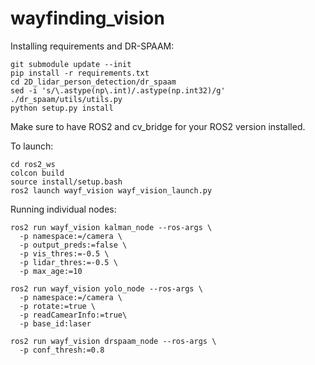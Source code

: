 # wayfinding_vision

Installing requirements and DR-SPAAM:

```
git submodule update --init
pip install -r requirements.txt
cd 2D_lidar_person_detection/dr_spaam
sed -i 's/\.astype(np\.int)/.astype(np.int32)/g' ./dr_spaam/utils/utils.py
python setup.py install
```

Make sure to have ROS2 and cv_bridge for your ROS2 version installed.


To launch:
```
cd ros2_ws
colcon build
source install/setup.bash
ros2 launch wayf_vision wayf_vision_launch.py
```

Running individual nodes:
```
ros2 run wayf_vision kalman_node --ros-args \
  -p namespace:=/camera \
  -p output_preds:=false \
  -p vis_thres:=-0.5 \
  -p lidar_thres:=-0.5 \
  -p max_age:=10 
```
```
ros2 run wayf_vision yolo_node --ros-args \
  -p namespace:=/camera \
  -p rotate:=true \
  -p readCamearInfo:=true\
  -p base_id:laser
```
```
ros2 run wayf_vision drspaam_node --ros-args \
  -p conf_thresh:=0.8
```